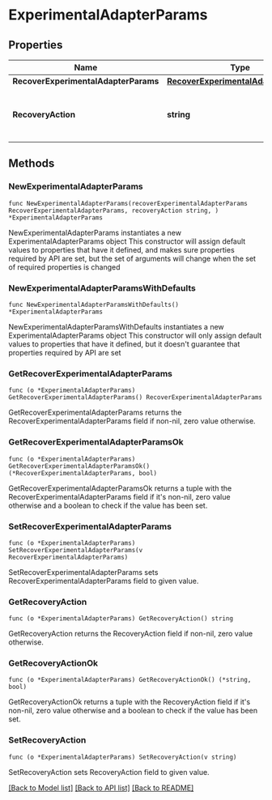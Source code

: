 # ExperimentalAdapterParams

## Properties

Name | Type | Description | Notes
------------ | ------------- | ------------- | -------------
**RecoverExperimentalAdapterParams** | [**RecoverExperimentalAdapterParams**](RecoverExperimentalAdapterParams.md) |  | 
**RecoveryAction** | **string** | Specifies the type of recover action to be performed. | 

## Methods

### NewExperimentalAdapterParams

`func NewExperimentalAdapterParams(recoverExperimentalAdapterParams RecoverExperimentalAdapterParams, recoveryAction string, ) *ExperimentalAdapterParams`

NewExperimentalAdapterParams instantiates a new ExperimentalAdapterParams object
This constructor will assign default values to properties that have it defined,
and makes sure properties required by API are set, but the set of arguments
will change when the set of required properties is changed

### NewExperimentalAdapterParamsWithDefaults

`func NewExperimentalAdapterParamsWithDefaults() *ExperimentalAdapterParams`

NewExperimentalAdapterParamsWithDefaults instantiates a new ExperimentalAdapterParams object
This constructor will only assign default values to properties that have it defined,
but it doesn't guarantee that properties required by API are set

### GetRecoverExperimentalAdapterParams

`func (o *ExperimentalAdapterParams) GetRecoverExperimentalAdapterParams() RecoverExperimentalAdapterParams`

GetRecoverExperimentalAdapterParams returns the RecoverExperimentalAdapterParams field if non-nil, zero value otherwise.

### GetRecoverExperimentalAdapterParamsOk

`func (o *ExperimentalAdapterParams) GetRecoverExperimentalAdapterParamsOk() (*RecoverExperimentalAdapterParams, bool)`

GetRecoverExperimentalAdapterParamsOk returns a tuple with the RecoverExperimentalAdapterParams field if it's non-nil, zero value otherwise
and a boolean to check if the value has been set.

### SetRecoverExperimentalAdapterParams

`func (o *ExperimentalAdapterParams) SetRecoverExperimentalAdapterParams(v RecoverExperimentalAdapterParams)`

SetRecoverExperimentalAdapterParams sets RecoverExperimentalAdapterParams field to given value.


### GetRecoveryAction

`func (o *ExperimentalAdapterParams) GetRecoveryAction() string`

GetRecoveryAction returns the RecoveryAction field if non-nil, zero value otherwise.

### GetRecoveryActionOk

`func (o *ExperimentalAdapterParams) GetRecoveryActionOk() (*string, bool)`

GetRecoveryActionOk returns a tuple with the RecoveryAction field if it's non-nil, zero value otherwise
and a boolean to check if the value has been set.

### SetRecoveryAction

`func (o *ExperimentalAdapterParams) SetRecoveryAction(v string)`

SetRecoveryAction sets RecoveryAction field to given value.



[[Back to Model list]](../README.md#documentation-for-models) [[Back to API list]](../README.md#documentation-for-api-endpoints) [[Back to README]](../README.md)


